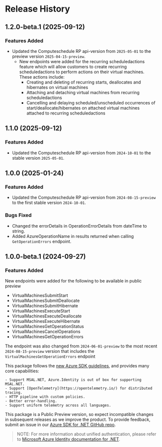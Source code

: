 # Release History

## 1.2.0-beta.1 (2025-09-12)

### Features Added

- Updated the Computeschedule RP api-version from `2025-05-01` to the preview version `2025-04-15-preview`.
    - New endpoints were added for the recurring scheduledactions feature which will allow customers to create recurring scheduledactions to perform actions on their virtual machines. These actions include:
        - Creating and deleting of recurring starts, deallocates and hibernates on virtual machines
        - Attaching and detaching virtual machines from recurring scheduledactions
        - Cancelling and delaying scheduled/unscheduled occurrences of start/deallocate/hibernates on attached virtual machines attached to recurring scheduledactions

## 1.1.0 (2025-09-12)

### Features Added

- Updated the Computeschedule RP api-version from `2024-10-01` to the stable version `2025-05-01`.

## 1.0.0 (2025-01-24)

### Features Added

- Updated the Computeschedule RP api-version from `2024-08-15-preview` to the first stable version `2024-10-01`.

### Bugs Fixed

- Changed the errorDetails in OperationErrorDetails from dateTime to string.
- Added AzureOperationName in results returned when calling `GetOperationErrors` endpoint.

## 1.0.0-beta.1 (2024-09-27)

### Features Added

New endpoints were added for the following to be available in public preview
- VirtualMachinesSubmitStart
- VirtualMachinesSubmitDeallocate
- VirtualMachinesSubmitHibernate
- VirtualMachinesExecuteStart
- VirtualMachinesExecuteDeallocate
- VirtualMachinesExecuteHibernate
- VirtualMachinesGetOperationStatus
- VirtualMachinesCancelOperations
- VirtualMachinesGetOperationErrors

The endpoint was also changed from `2024-06-01-preview` to the most recent `2024-08-15-preview` version that includes the `VirtualMachinesGetOperationErrors` endpoint

This package follows the [new Azure SDK guidelines](https://azure.github.io/azure-sdk/general_introduction.html), and provides many core capabilities:

    - Support MSAL.NET, Azure.Identity is out of box for supporting MSAL.NET.
    - Support [OpenTelemetry](https://opentelemetry.io/) for distributed tracing.
    - HTTP pipeline with custom policies.
    - Better error-handling.
    - Support uniform telemetry across all languages.

This package is a Public Preview version, so expect incompatible changes in subsequent releases as we improve the product. To provide feedback, submit an issue in our [Azure SDK for .NET GitHub repo](https://github.com/Azure/azure-sdk-for-net/issues).

> NOTE: For more information about unified authentication, please refer to [Microsoft Azure Identity documentation for .NET](https://learn.microsoft.com/dotnet/api/overview/azure/identity-readme?view=azure-dotnet).
